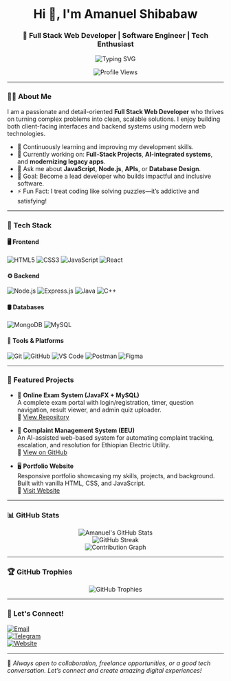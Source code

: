 <h1 align="center">Hi 👋, I'm Amanuel Shibabaw</h1>
<h3 align="center">🚀 Full Stack Web Developer | Software Engineer | Tech Enthusiast</h3>

<p align="center">
  <img src="https://readme-typing-svg.herokuapp.com?font=Fira+Code&size=24&duration=3000&pause=1000&center=true&vCenter=true&color=0e75b6&width=650&lines=Passionate+about+full-stack+Web+Development;Driven+by+Code+%F0%9F%92%BB;Let%E2%80%99s+Build+Something+Great+Together+%F0%9F%9A%80" alt="Typing SVG" />
</p>

<p align="center">
  <img src="https://komarev.com/ghpvc/?username=amanuelshibabaw&label=Profile%20views&color=0e75b6&style=flat" alt="Profile Views" />
</p>

---

### 👨‍💻 About Me

I am a passionate and detail-oriented **Full Stack Web Developer** who thrives on turning complex problems into clean, scalable solutions. I enjoy building both client-facing interfaces and backend systems using modern web technologies.

- 🌱 Continuously learning and improving my development skills.
- 🔭 Currently working on: **Full-Stack Projects**, **AI-integrated systems**, and **modernizing legacy apps**.
- 💬 Ask me about **JavaScript**, **Node.js**, **APIs**, or **Database Design**.
- 🎯 Goal: Become a lead developer who builds impactful and inclusive software.
- ⚡ Fun Fact: I treat coding like solving puzzles—it’s addictive and satisfying!

---

### 🧰 Tech Stack

#### 🖥️ Frontend
![HTML5](https://img.shields.io/badge/HTML5-E34F26?style=flat-square&logo=html5&logoColor=white)
![CSS3](https://img.shields.io/badge/CSS3-1572B6?style=flat-square&logo=css3&logoColor=white)
![JavaScript](https://img.shields.io/badge/JavaScript-F7DF1E?style=flat-square&logo=javascript&logoColor=black)
![React](https://img.shields.io/badge/React-61DAFB?style=flat-square&logo=react&logoColor=black)

#### ⚙️ Backend
![Node.js](https://img.shields.io/badge/Node.js-339933?style=flat-square&logo=node.js&logoColor=white)
![Express.js](https://img.shields.io/badge/Express.js-000?style=flat-square&logo=express&logoColor=white)
![Java](https://img.shields.io/badge/Java-007396?style=flat-square&logo=java&logoColor=white)
![C++](https://img.shields.io/badge/C++-00599C?style=flat-square&logo=c%2B%2B&logoColor=white)

#### 🛢️ Databases
![MongoDB](https://img.shields.io/badge/MongoDB-4EA94B?style=flat-square&logo=mongodb&logoColor=white)
![MySQL](https://img.shields.io/badge/MySQL-005C84?style=flat-square&logo=mysql&logoColor=white)

#### 🔧 Tools & Platforms
![Git](https://img.shields.io/badge/Git-F05032?style=flat-square&logo=git&logoColor=white)
![GitHub](https://img.shields.io/badge/GitHub-181717?style=flat-square&logo=github&logoColor=white)
![VS Code](https://img.shields.io/badge/VS%20Code-007ACC?style=flat-square&logo=visual-studio-code&logoColor=white)
![Postman](https://img.shields.io/badge/Postman-FF6C37?style=flat-square&logo=postman&logoColor=white)
![Figma](https://img.shields.io/badge/Figma-0AC97F?style=flat-square&logo=figma&logoColor=white)

---

### 🌟 Featured Projects

- 🧾 **Online Exam System (JavaFX + MySQL)**  
  A complete exam portal with login/registration, timer, question navigation, result viewer, and admin quiz uploader.  
  🔗 [View Repository](https://github.com/amanuelshibabaw/online-exam-system)

- 💬 **Complaint Management System (EEU)**  
  An AI-assisted web-based system for automating complaint tracking, escalation, and resolution for Ethiopian Electric Utility.  
  🔗 [View on GitHub](https://github.com/amanuelshibabaw/eeu-complaint-management)

- 🖥️ **Portfolio Website**  
  Responsive portfolio showcasing my skills, projects, and background. Built with vanilla HTML, CSS, and JavaScript.  
  🔗 [Visit Website](https://amanuel-shibabaw.vercel.app)

---

### 📊 GitHub Stats

<p align="center">
  <img src="https://github-readme-stats.vercel.app/api?username=amanuelshibabaw&show_icons=true&theme=default" alt="Amanuel's GitHub Stats" />
  <br/>
  <img src="https://github-readme-streak-stats.herokuapp.com/?user=amanuelshibabaw&theme=default" alt="GitHub Streak" />
  <br/>
  <img src="https://github-readme-activity-graph.vercel.app/graph?username=amanuelshibabaw&theme=github-compact" alt="Contribution Graph" />
</p>

---

### 🏆 GitHub Trophies

<p align="center">
  <img src="https://github-profile-trophy.vercel.app/?username=amanuelshibabaw&theme=flat&column=7" alt="GitHub Trophies" />
</p>

---

### 🔗 Let's Connect!

[![Email](https://img.shields.io/badge/Email-grey?style=flat-square&logo=gmail&logoColor=white)](mailto:amanuelshibabaw915@gmail.com)  
[![Telegram](https://img.shields.io/badge/Telegram-2CA5E0?style=flat-square&logo=telegram&logoColor=white)](https://t.me/Orthodox_Christian_jesus_our_God)  
[![Website](https://img.shields.io/badge/Website-000?style=flat-square&logo=google-chrome&logoColor=white)](https://amanuel-shibabaw.vercel.app)

---

💬 *Always open to collaboration, freelance opportunities, or a good tech conversation. Let’s connect and create amazing digital experiences!*
